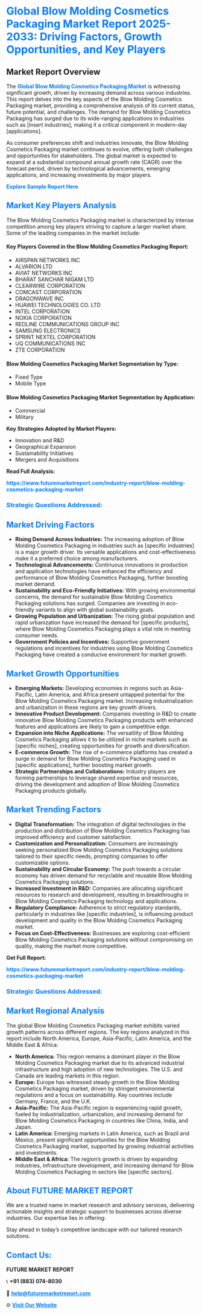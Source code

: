 <h1 style="color: #007BFF;">Global Blow Molding Cosmetics Packaging Market Report 2025-2033: Driving Factors, Growth Opportunities, and Key Players</h1>

<section id="overview">
<h2>Market Report Overview</h2>
<p>The <a href="https://www.futuremarketreport.com/industry-report/blow-molding-cosmetics-packaging-market" style="color: #007BFF; text-decoration: none;"><strong>Global Blow Molding Cosmetics Packaging Market</strong></a> is witnessing significant growth, driven by increasing demand across various industries. This report delves into the key aspects of the Blow Molding Cosmetics Packaging market, providing a comprehensive analysis of its current status, future potential, and challenges. The demand for Blow Molding Cosmetics Packaging has surged due to its wide-ranging applications in industries such as [insert industries], making it a critical component in modern-day [applications].</p>
<p>As consumer preferences shift and industries innovate, the Blow Molding Cosmetics Packaging market continues to evolve, offering both challenges and opportunities for stakeholders. The global market is expected to expand at a substantial compound annual growth rate (CAGR) over the forecast period, driven by technological advancements, emerging applications, and increasing investments by major players.</p>
</section>

<section id="overview">
<p><a href="https://www.futuremarketreport.com/request-sample/reportId=33019" style="color: #007BFF; text-decoration: none;"><strong>Explore Sample Report Here</strong></a></p>
</section>

<section id="key-players">
<h2 style="color: #007BFF;">Market Key Players Analysis</h2>
<p>The Blow Molding Cosmetics Packaging market is characterized by intense competition among key players striving to capture a larger market share. Some of the leading companies in the market include:</p>
<h4>Key Players Covered in the Blow Molding Cosmetics Packaging Report:</h4>
<ul><li>AIRSPAN NETWORKS INC</li><li>ALVARION LTD</li><li>AVIAT NETWORKS INC</li><li>BHARAT SANCHAR NIGAM LTD</li><li>CLEARWIRE CORPORATION</li><li>COMCAST CORPORATION</li><li>DRAGONWAVE INC</li><li>HUAWEI TECHNOLOGIES CO. LTD</li><li>INTEL CORPORATION</li><li>NOKIA CORPORATION</li><li>REDLINE COMMUNICATIONS GROUP INC</li><li>SAMSUNG ELECTRONICS</li><li>SPRINT NEXTEL CORPORATION</li><li>UQ COMMUNICATIONS INC</li><li>ZTE CORPORATION</li></ul>
<h4>Blow Molding Cosmetics Packaging Market Segmentation by Type:</h4>
<ul><li>Fixed Type</li><li>Mobile Type</li></ul>

<h4>Blow Molding Cosmetics Packaging Market Segmentation by Application:</h4>
<ul><li>Commercial</li><li>Military</li></ul>
<p><strong>Key Strategies Adopted by Market Players:</strong></p>
<ul>
<li>Innovation and R&D</li>
<li>Geographical Expansion</li>
<li>Sustainability Initiatives</li>
<li>Mergers and Acquisitions</li>
</ul>
</section>

<section>
<p><strong>Read Full Analysis: </strong></p><a href="https://www.futuremarketreport.com/industry-report/blow-molding-cosmetics-packaging-market" style="color: #007BFF; text-decoration: none;"><strong>https://www.futuremarketreport.com/industry-report/blow-molding-cosmetics-packaging-market</strong></a>
<h3 style="color: #007BFF;">Strategic Questions Addressed:</h3>
</section>

<section id="driving-factors">
<h2 style="color: #007BFF;">Market Driving Factors</h2>
<ul>
<li><strong>Rising Demand Across Industries:</strong> The increasing adoption of Blow Molding Cosmetics Packaging in industries such as [specific industries] is a major growth driver. Its versatile applications and cost-effectiveness make it a preferred choice among manufacturers.</li>
<li><strong>Technological Advancements:</strong> Continuous innovations in production and application technologies have enhanced the efficiency and performance of Blow Molding Cosmetics Packaging, further boosting market demand.</li>
<li><strong>Sustainability and Eco-Friendly Initiatives:</strong> With growing environmental concerns, the demand for sustainable Blow Molding Cosmetics Packaging solutions has surged. Companies are investing in eco-friendly variants to align with global sustainability goals.</li>
<li><strong>Growing Population and Urbanization:</strong> The rising global population and rapid urbanization have increased the demand for [specific products], where Blow Molding Cosmetics Packaging plays a vital role in meeting consumer needs.</li>
<li><strong>Government Policies and Incentives:</strong> Supportive government regulations and incentives for industries using Blow Molding Cosmetics Packaging have created a conducive environment for market growth.</li>
</ul>
</section>

<section id="growth-opportunities">
<h2 style="color: #007BFF;">Market Growth Opportunities</h2>
<ul>
<li><strong>Emerging Markets:</strong> Developing economies in regions such as Asia-Pacific, Latin America, and Africa present untapped potential for the Blow Molding Cosmetics Packaging market. Increasing industrialization and urbanization in these regions are key growth drivers.</li>
<li><strong>Innovative Product Development:</strong> Companies investing in R&D to create innovative Blow Molding Cosmetics Packaging products with enhanced features and applications are likely to gain a competitive edge.</li>
<li><strong>Expansion into Niche Applications:</strong> The versatility of Blow Molding Cosmetics Packaging allows it to be utilized in niche markets such as [specific niches], creating opportunities for growth and diversification.</li>
<li><strong>E-commerce Growth:</strong> The rise of e-commerce platforms has created a surge in demand for Blow Molding Cosmetics Packaging used in [specific applications], further boosting market growth.</li>
<li><strong>Strategic Partnerships and Collaborations:</strong> Industry players are forming partnerships to leverage shared expertise and resources, driving the development and adoption of Blow Molding Cosmetics Packaging products globally.</li>
</ul>
</section>

<section id="trending-factors">
<h2 style="color: #007BFF;">Market Trending Factors</h2>
<ul>
<li><strong>Digital Transformation:</strong> The integration of digital technologies in the production and distribution of Blow Molding Cosmetics Packaging has improved efficiency and customer satisfaction.</li>
<li><strong>Customization and Personalization:</strong> Consumers are increasingly seeking personalized Blow Molding Cosmetics Packaging solutions tailored to their specific needs, prompting companies to offer customizable options.</li>
<li><strong>Sustainability and Circular Economy:</strong> The push towards a circular economy has driven demand for recyclable and reusable Blow Molding Cosmetics Packaging solutions.</li>
<li><strong>Increased Investment in R&D:</strong> Companies are allocating significant resources to research and development, resulting in breakthroughs in Blow Molding Cosmetics Packaging technology and applications.</li>
<li><strong>Regulatory Compliance:</strong> Adherence to strict regulatory standards, particularly in industries like [specific industries], is influencing product development and quality in the Blow Molding Cosmetics Packaging market.</li>
<li><strong>Focus on Cost-Effectiveness:</strong> Businesses are exploring cost-efficient Blow Molding Cosmetics Packaging solutions without compromising on quality, making the market more competitive.</li>
</ul>
</section>

<section>
<p><strong>Get Full Report: </strong></p><a href="https://www.futuremarketreport.com/industry-report/blow-molding-cosmetics-packaging-market" style="color: #007BFF; text-decoration: none;"><strong>https://www.futuremarketreport.com/industry-report/blow-molding-cosmetics-packaging-market</strong></a>
<h3 style="color: #007BFF;">Strategic Questions Addressed:</h3>
</section>


<section id="regional-analysis">
<h2 style="color: #007BFF;">Market Regional Analysis</h2>
<p>The global Blow Molding Cosmetics Packaging market exhibits varied growth patterns across different regions. The key regions analyzed in this report include North America, Europe, Asia-Pacific, Latin America, and the Middle East & Africa:</p>
<ul>
<li><strong>North America:</strong> This region remains a dominant player in the Blow Molding Cosmetics Packaging market due to its advanced industrial infrastructure and high adoption of new technologies. The U.S. and Canada are leading markets in this region.</li>
<li><strong>Europe:</strong> Europe has witnessed steady growth in the Blow Molding Cosmetics Packaging market, driven by stringent environmental regulations and a focus on sustainability. Key countries include Germany, France, and the U.K.</li>
<li><strong>Asia-Pacific:</strong> The Asia-Pacific region is experiencing rapid growth, fueled by industrialization, urbanization, and increasing demand for Blow Molding Cosmetics Packaging in countries like China, India, and Japan.</li>
<li><strong>Latin America:</strong> Emerging markets in Latin America, such as Brazil and Mexico, present significant opportunities for the Blow Molding Cosmetics Packaging market, supported by growing industrial activities and investments.</li>
<li><strong>Middle East & Africa:</strong> The region’s growth is driven by expanding industries, infrastructure development, and increasing demand for Blow Molding Cosmetics Packaging in sectors like [specific sectors].</li>
</ul>
</section>

<footer>
<h2 style="color: #007BFF;">About FUTURE MARKET REPORT</h2>
<p>We are a trusted name in market research and advisory services, delivering actionable insights and strategic support to businesses across diverse industries. Our expertise lies in offering:</p>

<p>Stay ahead in today’s competitive landscape with our tailored research solutions.</p>

<h2 style="color: #007BFF;">Contact Us:</h2>
<p><strong>FUTURE MARKET REPORT</strong></p>
<p>📞 <strong>+91 (883) 074-8030</strong></p>
<p>📧 <strong><a href="mailto:help@futuremarketreport.com" style="color: #007BFF;">help@futuremarketreport.com</a></strong></p>
<p>🌐 <strong><a href="https://www.futuremarketreport.com/" style="color: #007BFF;">Visit Our Website</a></strong></p>
</footer>